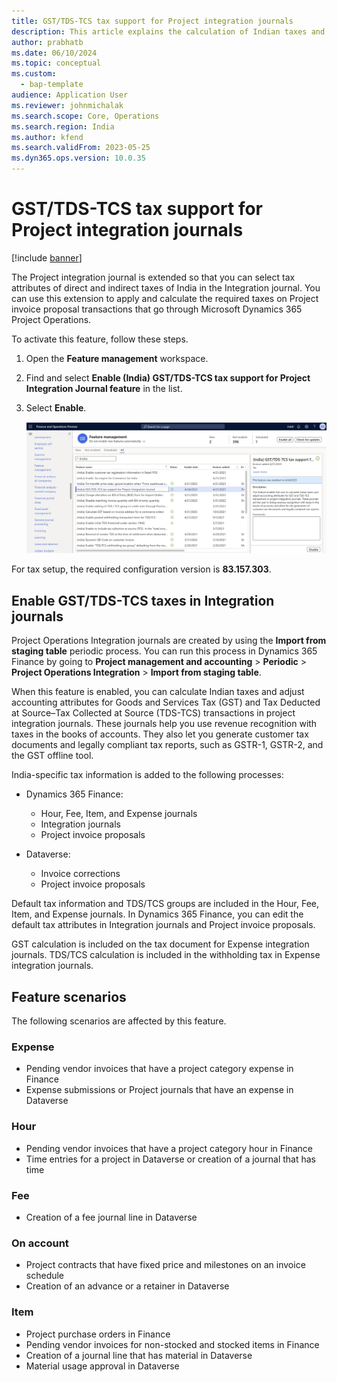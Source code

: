 ```yaml
---
title: GST/TDS-TCS tax support for Project integration journals
description: This article explains the calculation of Indian taxes and how to adjust accounting attributes for GST and TDS-TCS transactions in Project integration journals.
author: prabhatb
ms.date: 06/10/2024
ms.topic: conceptual
ms.custom: 
  - bap-template
audience: Application User
ms.reviewer: johnmichalak
ms.search.scope: Core, Operations
ms.search.region: India
ms.author: kfend
ms.search.validFrom: 2023-05-25
ms.dyn365.ops.version: 10.0.35
---
```


# GST/TDS-TCS tax support for Project integration journals

[!include [banner](../includes/banner.md)]

The Project integration journal is extended so that you can select tax attributes of direct and indirect taxes of India in the Integration journal. You can use this extension to apply and calculate the required taxes on Project invoice proposal transactions that go through Microsoft Dynamics 365 Project Operations.

To activate this feature, follow these steps.

1. Open the **Feature management** workspace.
2. Find and select **Enable (India) GST/TDS-TCS tax support for Project Integration Journal feature** in the list.
3. Select **Enable**.

    ![Screenshot that shows the feature in the list of available features in the Feature management workspace.](media/project-integration-journal-001.png)

For tax setup, the required configuration version is **83.157.303**.

## Enable GST/TDS-TCS taxes in Integration journals

Project Operations Integration journals are created by using the **Import from staging table** periodic process. You can run this process in Dynamics 365 Finance by going to **Project management and accounting** \> **Periodic** \> **Project Operations Integration** \> **Import from staging table**.

When this feature is enabled, you can calculate Indian taxes and adjust accounting attributes for Goods and Services Tax (GST) and Tax Deducted at Source–Tax Collected at Source (TDS-TCS) transactions in project integration journals. These journals help you use revenue recognition with taxes in the books of accounts. They also let you generate customer tax documents and legally compliant tax reports, such as GSTR-1, GSTR-2, and the GST offline tool.

India-specific tax information is added to the following processes:

- Dynamics 365 Finance:

    - Hour, Fee, Item, and Expense journals
    - Integration journals
    - Project invoice proposals

- Dataverse:

    - Invoice corrections
    - Project invoice proposals

Default tax information and TDS/TCS groups are included in the Hour, Fee, Item, and Expense journals. In Dynamics 365 Finance, you can edit the default tax attributes in Integration journals and Project invoice proposals.

GST calculation is included on the tax document for Expense integration journals. TDS/TCS calculation is included in the withholding tax in Expense integration journals.

## Feature scenarios

The following scenarios are affected by this feature.

### Expense

- Pending vendor invoices that have a project category expense in Finance
- Expense submissions or Project journals that have an expense in Dataverse

### Hour

- Pending vendor invoices that have a project category hour in Finance
- Time entries for a project in Dataverse or creation of a journal that has time

### Fee

- Creation of a fee journal line in Dataverse

### On account

- Project contracts that have fixed price and milestones on an invoice schedule
- Creation of an advance or a retainer in Dataverse

### Item

- Project purchase orders in Finance
- Pending vendor invoices for non-stocked and stocked items in Finance
- Creation of a journal line that has material in Dataverse
- Material usage approval in Dataverse
